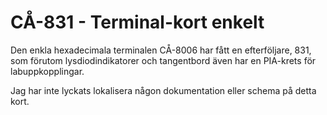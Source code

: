 # CÅ-831 - Terminal-kort enkelt
Den enkla hexadecimala terminalen CÅ-8006 har fått en efterföljare, 831, som förutom lysdiodindikatorer och tangentbord även har en PIA-krets för labuppkopplingar.  
  
Jag har inte lyckats lokalisera någon dokumentation eller schema på detta kort.

